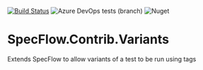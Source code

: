 [![Build Status](https://dev.azure.com/totaltestltd/Total%20Test/_apis/build/status/TotalTest.SpecFlow.Variants?branchName=master)](https://dev.azure.com/totaltestltd/Total%20Test/_build/latest?definitionId=4&branchName=master) ![Azure DevOps tests (branch)](https://img.shields.io/azure-devops/tests/totaltestltd/Total%20Test/4/release) ![Nuget](https://img.shields.io/nuget/v/specflow.contrib.variants)

# SpecFlow.Contrib.Variants
Extends SpecFlow to allow variants of a test to be run using tags
